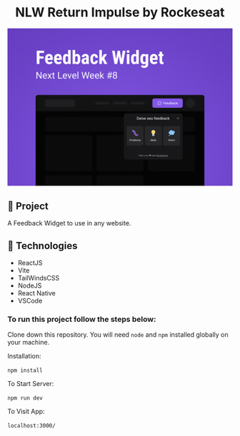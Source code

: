 

<h1 align="center">
	NLW Return Impulse by Rockeseat
</h1>
<p align="center">
<img src="https://github.com/IgorThierry/nlw-return-impulse/blob/main/.github/Capa.png?raw=true" alt="Banner" />
</p>




## 🚀 Project
A Feedback Widget to use in any website.

## 🔧 Technologies

- ReactJS
- Vite
- TailWindsCSS
- NodeJS
- React Native
- VSCode

### To run this project follow the steps below:  

Clone down this repository. You will need `node` and `npm` installed globally on your machine.  

Installation:

`npm install`

To Start Server:

`npm run dev`  

To Visit App:

`localhost:3000/`  

<!-- Hendell Costa -->

